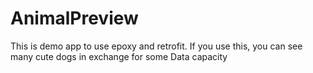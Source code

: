 # AnimalPreview
This is demo app to use epoxy and retrofit.
If you use this, you can see many cute dogs in exchange for some Data capacity

